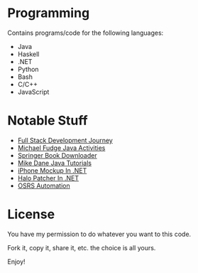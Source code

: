 # Programming
Contains programs/code for the following languages:
- Java
- Haskell
- .NET
- Python
- Bash
- C/C++
- JavaScript

# Notable Stuff
* [Full Stack Development Journey](https://github.com/chowdhaj/Programming/tree/main/Full%20Stack)
* [Michael Fudge Java Activities](https://github.com/chowdhaj/Programming/tree/main/Java/ALearningJava/src/lesson)
* [Springer Book Downloader](https://github.com/chowdhaj/Programming/tree/main/Java/SpringerBookDownloader)
* [Mike Dane Java Tutorials](https://github.com/chowdhaj/Programming/tree/main/Java/Mike%20Dane%20Tutorials/src/mikeDaneJavaTutorial)
* [iPhone Mockup In .NET](https://github.com/chowdhaj/Programming/tree/main/Visual%20Basic/BMI%20Calculator)
* [Halo Patcher In .NET](https://github.com/chowdhaj/Programming/tree/main/Visual%20Basic/School%20Project)
* [OSRS Automation](https://github.com/chowdhaj/Programming/tree/main/Java/OSRS%20Botting)

# License
You have my permission to do whatever you want to this code.

Fork it, copy it, share it, etc. the choice is all yours.

Enjoy!
